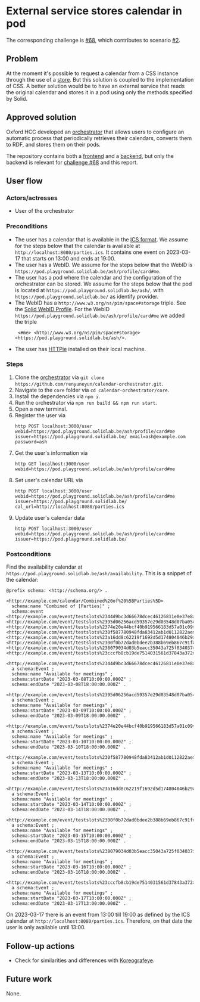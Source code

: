 <!--
Fill in the WebIDs of the people below.
Leave this in comments!
It's possible to have multiple people per role.

Challenge/scenario creator:
  - https://pieterheyvaert.com/#me
Solution creator:
  - https://data.knows.idlab.ugent.be/person/ruizhao/#me
  - https://data.knows.idlab.ugent.be/person/zimengzhou/#me
Report writer:
  - https://pieterheyvaert.com/#me
-->

# External service stores calendar in pod

The corresponding challenge is [#68](https://github.com/SolidLabResearch/Challenges/issues/68),
which contributes to scenario [#2](https://github.com/SolidLabResearch/Challenges/issues/2).

## Problem

At the moment it's possible to request a calendar from a CSS instance through the use of 
a [store](https://github.com/KNowledgeOnWebScale/solid-calendar-store/). 
But this solution is coupled to the implementation of CSS. 
A better solution would be to have an external service that reads the original calendar and 
stores it in a pod using only the methods specified by Solid.

## Approved solution
<!--
Provide information about the approved solution:
names of tools/libraries created, repos, and so on.
-->

Oxford HCC developed an [orchestrator](https://github.com/renyuneyun/calendar-orchestrator) that allows users to
configure an automatic process that periodically retrieves their calendars, 
converts them to RDF, and
stores them on their pods.

The repository contains both a [frontend](https://github.com/renyuneyun/calendar-orchestrator/tree/main/app) and 
a [backend](https://github.com/renyuneyun/calendar-orchestrator/tree/main/core), but
only the backend is relevant for [challenge #68](https://github.com/SolidLabResearch/Challenges/issues/68) and
this report.

## User flow

<!--
Describe a concrete user flow with the approved solution.
Complete the following sections:
-->

### Actors/actresses

- User of the orchestrator

### Preconditions

- The user has a calendar that is available in the [ICS format](https://datatracker.ietf.org/doc/html/rfc5545).
We assume for the steps below that the calendar is available at `http://localhost:8080/parties.ics`.
It contains one event on 2023-03-17 that starts on 13:00 and ends at 19:00.
- The user has a WebID.
We assume for the steps below that the WebID is `https://pod.playground.solidlab.be/ash/profile/card#me`.
- The user has a pod where the calendar and the configuration of the orchestrator can be stored.
We assume for the steps below that the pod is located at `https://pod.playground.solidlab.be/ash/`,
with `https://pod.playground.solidlab.be/` as identify provider.
- The WebID has a `http://www.w3.org/ns/pim/space#storage` triple. 
See the [Solid WebID Profile](https://solid.github.io/webid-profile/#storage).
For the WebID `https://pod.playground.solidlab.be/ash/profile/card#me` we added the triple
   ```turtle
    <#me> <http://www.w3.org/ns/pim/space#storage> <https://pod.playground.solidlab.be/ash/>.
   ```
- The user has [HTTPie](https://httpie.io/) installed on their local machine.

### Steps

1. Clone the [orchestrator](https://github.com/renyuneyun/calendar-orchestrator) 
via `git clone https://github.com/renyuneyun/calendar-orchestrator.git`.
2. Navigate to the `core` folder via `cd calendar-orchestrator/core`.
3. Install the dependencies via `npm i`.
4. Run the orchestrator via `npm run build && npm run start`.
5. Open a new terminal.
6. Register the user via
   ```shell 
   http POST localhost:3000/user webid=https://pod.playground.solidlab.be/ash/profile/card#me issuer=https://pod.playground.solidlab.be/ email=ash@example.com password=ash
   ```
7. Get the user's information via
   ```shell
   http GET localhost:3000/user webid=https://pod.playground.solidlab.be/ash/profile/card#me
   ```
8. Set user's calendar URL via
   ```shell
   http POST localhost:3000/user webid=https://pod.playground.solidlab.be/ash/profile/card#me issuer=https://pod.playground.solidlab.be/ cal_url=http://localhost:8080/parties.ics
   ```
9. Update user's calendar data
   ```shell
   http POST localhost:3000/user webid=https://pod.playground.solidlab.be/ash/profile/card#me issuer=https://pod.playground.solidlab.be/
   ```

### Postconditions

Find the availability calendar at `https://pod.playground.solidlab.be/ash/availability`.
This is a snippet of the calendar:
   ```turtle
   @prefix schema: <http://schema.org/> .

   <http://example.com/calendar/Combined%20of%20%5BParties%5D>
     schema:name "Combined of [Parties]" ;
     schema:event <http://example.com/event/testslots%2344d9bc3d66678dcec46126811e0e37e8>, <http://example.com/event/testslots%2395d06256acd59357e29d03548d07ba05>, <http://example.com/event/testslots%2374e20e44bcf40b919566183d57a01c09>, <http://example.com/event/testslots%230f587780948fda83412ab1d0112822ae>, <http://example.com/event/testslots%23a16dd8c62219f1692d5d174804046b29>, <http://example.com/event/testslots%2300f0b72dad0bdee2b388b69eb867c91f>, <http://example.com/event/testslots%238079034d03b5eacc35043a725f034037>, <http://example.com/event/testslots%23cccfb8cb19de7514031561d37843a372>.

   <http://example.com/event/testslots%2344d9bc3d66678dcec46126811e0e37e8>
     a schema:Event ;
     schema:name "Available for meetings" ;
     schema:startDate "2023-03-08T10:00:00.000Z" ;
     schema:endDate "2023-03-08T18:00:00.000Z" .

   <http://example.com/event/testslots%2395d06256acd59357e29d03548d07ba05>
     a schema:Event ;
     schema:name "Available for meetings" ;
     schema:startDate "2023-03-09T10:00:00.000Z" ;
     schema:endDate "2023-03-09T18:00:00.000Z" .

   <http://example.com/event/testslots%2374e20e44bcf40b919566183d57a01c09>
     a schema:Event ;
     schema:name "Available for meetings" ;
     schema:startDate "2023-03-10T10:00:00.000Z" ;
     schema:endDate "2023-03-10T18:00:00.000Z" .

   <http://example.com/event/testslots%230f587780948fda83412ab1d0112822ae>
     a schema:Event ;
     schema:name "Available for meetings" ;
     schema:startDate "2023-03-13T10:00:00.000Z" ;
     schema:endDate "2023-03-13T18:00:00.000Z" .

   <http://example.com/event/testslots%23a16dd8c62219f1692d5d174804046b29>
     a schema:Event ;
     schema:name "Available for meetings" ;
     schema:startDate "2023-03-14T10:00:00.000Z" ;
     schema:endDate "2023-03-14T18:00:00.000Z" .

   <http://example.com/event/testslots%2300f0b72dad0bdee2b388b69eb867c91f>
     a schema:Event ;
     schema:name "Available for meetings" ;
     schema:startDate "2023-03-15T10:00:00.000Z" ;
     schema:endDate "2023-03-15T18:00:00.000Z" .

   <http://example.com/event/testslots%238079034d03b5eacc35043a725f034037>
     a schema:Event ;
     schema:name "Available for meetings" ;
     schema:startDate "2023-03-16T10:00:00.000Z" ;
     schema:endDate "2023-03-16T18:00:00.000Z" .

   <http://example.com/event/testslots%23cccfb8cb19de7514031561d37843a372>
     a schema:Event ;
     schema:name "Available for meetings" ;
     schema:startDate "2023-03-17T10:00:00.000Z" ;
     schema:endDate "2023-03-17T13:00:00.000Z" .
   ```

On 2023-03-17 there is an event from 13:00 till 19:00 as defined by the ICS calendar at `http://localhost:8080/parties.ics`.
Therefore, on that date the user is only available until 13:00.

## Follow-up actions
<!--
List all concrete follow-up actions that someone has to do.
For example, adding helper code from the solution to Comunica.
-->

- Check for similarities and differences with [Koreografeye](https://github.com/eyereasoner/Koreografeye).

## Future work
<!--
List ideas for future work.
These ideas don't have to be concrete.
You can create a new challenge/scenario for each idea.
-->

None.
